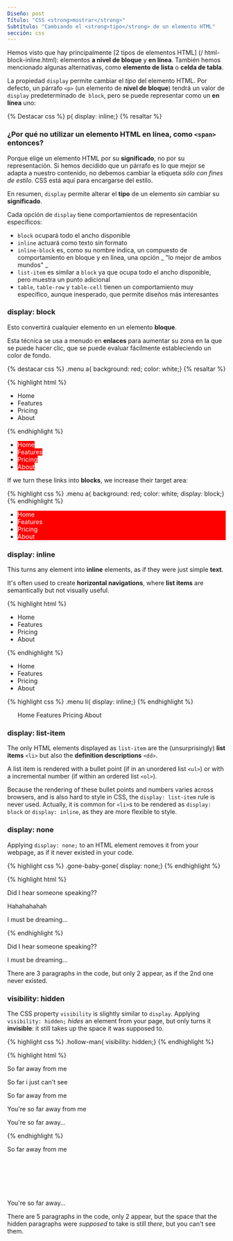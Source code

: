 ```yaml
---
Diseño: post
Título: "CSS <strong>mostrar</strong>"
Subtítulo: "Cambiando el <strong>tipo</strong> de un elemento HTML"
sección: css
---
```


Hemos visto que hay principalmente [2 tipos de elementos HTML] (/ html-block-inline.html): elementos **a nivel de bloque** y **en línea**. También hemos mencionado algunas alternativas, como **elemento de lista** o **celda de tabla**.

La propiedad `display` permite cambiar el _tipo_ del elemento HTML. Por defecto, un párrafo `<p>` (un elemento de **nivel de bloque**) tendrá un valor de `display` predeterminado de` block`, pero se puede representar como un **en línea** uno:

{% Destacar css %}
p{ display: inline;}
{% resaltar %}

### ¿Por qué no utilizar un elemento HTML en línea, como `<span>` entonces?

Porque elige un elemento HTML por su **significado**, no por su representación. Si hemos decidido que un párrafo es lo que mejor se adapta a nuestro contenido, no debemos cambiar la etiqueta _sólo con fines de estilo_. CSS está aquí para encargarse del estilo.

En resumen, `display` permite alterar el **tipo** de un elemento _sin_ cambiar su **significado**.

Cada opción de `display` tiene comportamientos de representación específicos:

* `block` ocupará todo el ancho disponible
* `inline` actuará como texto sin formato
* `inline-block` es, como su nombre indica, un compuesto de comportamiento en bloque y en línea, una opción _ "lo mejor de ambos mundos" _
* `list-item` es similar a `block` ya que ocupa todo el ancho disponible, pero muestra un punto adicional
* `table`, `table-row` y `table-cell` tienen un comportamiento muy específico, aunque inesperado, que permite diseños más interesantes

### display: block

Esto convertirá cualquier elemento en un elemento **bloque**.

Esta técnica se usa a menudo en **enlaces** para aumentar su zona en la que se puede hacer clic, que se puede evaluar fácilmente estableciendo un color de fondo.

{% destacar css %}
.menu a{ background: red; color: white;}
{% resaltar %}

{% highlight html %}
<ul class="menu">
  <li>
    <a>Home</a>
  </li>
  <li>
    <a>Features</a>
  </li>
  <li>
    <a>Pricing</a>
  </li>
  <li>
    <a>About</a>
  </li>
</ul>
{% endhighlight %}

<div class="result">
  <ul>
    <li>
      <a style="background: red; color: white;">Home</a>
    </li>
    <li>
      <a style="background: red; color: white;">Features</a>
    </li>
    <li>
      <a style="background: red; color: white;">Pricing</a>
    </li>
    <li>
      <a style="background: red; color: white;">About</a>
    </li>
  </ul>
</div>

If we turn these links into **blocks**, we increase their target area:

{% highlight css %}
.menu a{ background: red; color: white; display: block;}
{% endhighlight %}

<div class="result">
  <ul>
    <li>
      <a style="background: red; color: white; display: block;">Home</a>
    </li>
    <li>
      <a style="background: red; color: white; display: block;">Features</a>
    </li>
    <li>
      <a style="background: red; color: white; display: block;">Pricing</a>
    </li>
    <li>
      <a style="background: red; color: white; display: block;">About</a>
    </li>
  </ul>
</div>


### display: inline

This turns any element into **inline** elements, as if they were just simple **text**.

It's often used to create **horizontal navigations**, where **list items** are semantically but not visually useful.

{% highlight html %}
<ul class="menu">
  <li>
    <a>Home</a>
  </li>
  <li>
    <a>Features</a>
  </li>
  <li>
    <a>Pricing</a>
  </li>
  <li>
    <a>About</a>
  </li>
</ul>
{% endhighlight %}

<div class="result">
  <ul>
    <li>
      <a>Home</a>
    </li>
    <li>
      <a>Features</a>
    </li>
    <li>
      <a>Pricing</a>
    </li>
    <li>
      <a>About</a>
    </li>
  </ul>
</div>

{% highlight css %}
.menu li{ display: inline;}
{% endhighlight %}

<div class="result">
  <ul>
    <li style="display: inline;">
      <a>Home</a>
    </li>
    <li style="display: inline;">
      <a>Features</a>
    </li>
    <li style="display: inline;">
      <a>Pricing</a>
    </li>
    <li style="display: inline;">
      <a>About</a>
    </li>
  </ul>
</div>

### display: list-item

The only HTML elements displayed as `list-item` are the (unsurprisingly) **list items** `<li>` but also the **definition descriptions** `<dd>`.

A list item is rendered with a bullet point (if in an unordered list `<ul>`) or with a incremental number (if within an ordered list `<ol>`).

Because the rendering of these bullet points and numbers varies across browsers, and is also hard to style in CSS, the `display: list-item` rule is never used. Actually, it is common for `<li>`s to be rendered as `display: block` or `display: inline`, as they are more flexible to style.

### display: none

Applying `display: none;` to an HTML element removes it from your webpage, as if it never existed in your code.

{% highlight css %}
.gone-baby-gone{ display: none;}
{% endhighlight %}

{% highlight html %}
<p>Did I hear someone speaking??</p>
<p class="gone-baby-gone">Hahahahahah</p>
<p>I must be dreaming...</p>
{% endhighlight %}

<div class="result">
  <p>Did I hear someone speaking??</p>
  <p style="display: none;">Hahahahahah</p>
  <p>I must be dreaming...</p>
</div>

There are 3 paragraphs in the code, but only 2 appear, as if the 2nd one never existed.

### visibility: hidden

The CSS property `visibility` is slightly similar to `display`. Applying `visibility: hidden;` _hides_ an element from your page, but only turns it **invisible**: it still takes up the space it was supposed to.

{% highlight css %}
.hollow-man{ visibility: hidden;}
{% endhighlight %}

{% highlight html %}
<p>So far away from me </p>
<p class="hollow-man">So far i just can't see</p>
<p class="hollow-man">So far away from me</p>
<p class="hollow-man">You're so far away from me</p>
<p>You're so far away...</p>
{% endhighlight %}

<div class="result">
  <p>So far away from me </p>
  <p style="visibility: hidden;">So far i just can't see</p>
  <p style="visibility: hidden;">So far away from me</p>
  <p style="visibility: hidden;">You're so far away from me</p>
  <p>You're so far away...</p>
</div>

There are 5 paragraphs in the code, only 2 appear, but the space that the hidden paragraphs were _supposed_ to take is still _there_, but you can't see them.
